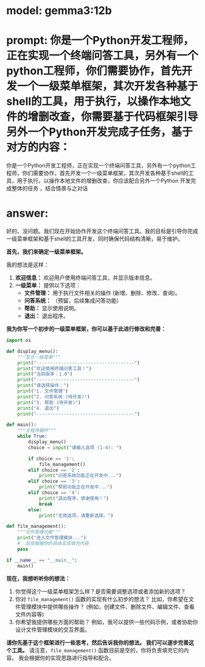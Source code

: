 # model: gemma3:12b
# prompt: 你是一个Python开发工程师，正在实现一个终端问答工具，另外有一个python工程师，你们需要协作，首先开发一个一级菜单框架，其次开发各种基于shell的工具，用于执行，以操作本地文件的增删改查，你需要基于代码框架引导另外一个Python开发完成子任务，基于对方的内容：
你是一个Python开发工程师，正在实现一个终端问答工具，另外有一个python工程师，你们需要协作，首先开发一个一级菜单框架，其次开发各种基于shell的工具，用于执行，以操作本地文件的增删改查，你应该配合另外一个Python 开发完成整体的任务
，结合情景与之对话
# answer: 
 好的，没问题。我们现在开始协作开发这个终端问答工具。我的目标是引导你完成一级菜单框架和基于shell的工具开发，同时确保代码结构清晰，易于维护。

**首先，我们来确定一级菜单框架。**

我的想法是这样：

1.  **欢迎信息：** 欢迎用户使用终端问答工具，并显示版本信息。
2.  **一级菜单：** 提供以下选项：
    *   **文件管理：**  用于执行文件相关的操作 (新增、删除、修改、查询)。
    *   **问答系统：**  （预留，后续集成问答功能）
    *   **帮助：**  显示使用说明。
    *   **退出：**  退出程序。

**我为你写一个初步的一级菜单框架，你可以基于此进行修改和完善：**

```python
import os

def display_menu():
    """显示一级菜单"""
    print("------------------------------------")
    print("欢迎使用终端问答工具！")
    print("当前版本：1.0")
    print("------------------------------------")
    print("请选择操作：")
    print("1. 文件管理")
    print("2. 问答系统 (待开发)")
    print("3. 帮助 (待开发)")
    print("4. 退出")
    print("------------------------------------")

def main():
    """主程序循环"""
    while True:
        display_menu()
        choice = input("请输入选项 (1-4): ")

        if choice == '1':
            file_management()
        elif choice == '2':
            print("问答系统功能正在开发中...")
        elif choice == '3':
            print("帮助功能正在开发中...")
        elif choice == '4':
            print("退出程序，感谢使用！")
            break
        else:
            print("无效选项，请重新选择。")

def file_management():
    """文件管理功能"""
    print("进入文件管理模块...")
    #  后续根据你的具体实现填充内容
    pass

if __name__ == "__main__":
    main()
```

**现在，我想听听你的想法：**

1.  你觉得这个一级菜单框架怎么样？是否需要调整选项或者添加新的选项？
2.  你对 `file_management()` 函数的实现有什么初步的想法？ 比如，你希望在文件管理模块中提供哪些操作？ (例如，创建文件、删除文件、编辑文件、查看文件内容等)
3.  你希望我提供哪些方面的帮助？ 例如，我可以提供一些代码示例，或者协助你设计文件管理模块的交互界面。

**请你先基于这个框架进行一些思考，然后告诉我你的想法。 我们可以逐步完善这个工具。**  请注意，`file_management()` 函数目前是空的，你将负责填充它的内容。 我会根据你的实现思路进行指导和配合。

